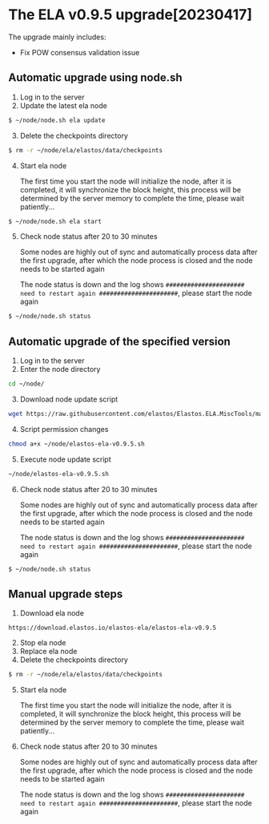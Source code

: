 # The ELA v0.9.5 upgrade[20230417]

The upgrade mainly includes:

- Fix POW consensus validation issue

## Automatic upgrade using node.sh

1. Log in to the server
2. Update the latest ela node

```bash
$ ~/node/node.sh ela update
```

3. Delete the checkpoints directory

```bash
$ rm -r ~/node/ela/elastos/data/checkpoints
```

4. Start ela node

   The first time you start the node will initialize the node, after it is completed, it will synchronize the block
   height, this process will be determined by the server memory to complete the time, please wait patiently...

```bash
$ ~/node/node.sh ela start
```

5. Check node status after 20 to 30 minutes

   Some nodes are highly out of sync and automatically process data after the first upgrade, after which the node
   process is closed and the node needs to be started again

   The node status is down and the log shows `###################### need to restart again ######################`,
   please start the node again

```bash
$ ~/node/node.sh status
```


## Automatic upgrade of the specified version

1. Log in to the server
2. Enter the node directory

```bash
cd ~/node/
```

3. Download node update script

```bash
wget https://raw.githubusercontent.com/elastos/Elastos.ELA.MiscTools/master/upgrade/ela/elastos-ela-v0.9.5.sh
```

4. Script permission changes

```bash
chmod a+x ~/node/elastos-ela-v0.9.5.sh
```

5. Execute node update script

```bash
~/node/elastos-ela-v0.9.5.sh
```

6. Check node status after 20 to 30 minutes

   Some nodes are highly out of sync and automatically process data after the first upgrade, after which the node
   process is closed and the node needs to be started again

   The node status is down and the log shows `###################### need to restart again ######################`,
   please start the node again

```bash
$ ~/node/node.sh status
```

## Manual upgrade steps

1. Download ela node

```
https://download.elastos.io/elastos-ela/elastos-ela-v0.9.5
```

2. Stop ela node
3. Replace ela node
4. Delete the checkpoints directory

```bash
$ rm -r ~/node/ela/elastos/data/checkpoints
```

5. Start ela node

   The first time you start the node will initialize the node, after it is completed, it will synchronize the block
   height, this process will be determined by the server memory to complete the time, please wait patiently...

6. Check node status after 20 to 30 minutes

   Some nodes are highly out of sync and automatically process data after the first upgrade, after which the node
   process is closed and the node needs to be started again

   The node status is down and the log shows `###################### need to restart again ######################`,
   please start the node again
